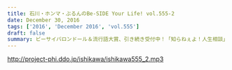 ```yaml
---
title: 石川・ホンマ・ぶるんのBe-SIDE Your Life! vol.555-2
date: December 30, 2016
tags: ['2016', 'December 2016', 'vol.555']
draft: false
summary: ビーサイバロンドール＆流行語大賞、引き続き受付中！「知らねぇよ！人生相談」SAITO
---
```


http://project-phi.ddo.jp/ishikawa/ishikawa555_2.mp3
